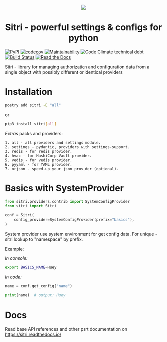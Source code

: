 <p align="center">
  <a href="https://github.com/elastoo-team/sitri">
    <img src="https://raw.githubusercontent.com/Elastoo-Team/sitri/master/docs/logo.svg">
  </a>
  <h1 align="center">
    Sitri - powerful settings & configs for python
  </h1>
</p>

[![PyPI](https://img.shields.io/pypi/v/sitri)](https://pypi.org/project/sitri/)
[![codecov](https://codecov.io/gh/Elastoo-Team/sitri/branch/master/graph/badge.svg)](https://codecov.io/gh/elastoo-team/sitri)
[![Maintainability](https://api.codeclimate.com/v1/badges/625f1d869adbf4128f75/maintainability)](https://codeclimate.com/github/Elastoo-Team/sitri/maintainability)
![Code Climate technical debt](https://img.shields.io/codeclimate/tech-debt/Elastoo-Team/sitri)
[![Build Status](https://img.shields.io/endpoint.svg?url=https%3A%2F%2Factions-badge.atrox.dev%2FElastoo-Team%2Fsitri%2Fbadge&style=popout)](https://actions-badge.atrox.dev/Elastoo-Team/sitri/goto)
[![Read the Docs](https://img.shields.io/readthedocs/sitri)](https://sitri.readthedocs.io)

Sitri - library for managing authorization and configuration data from a single object with possibly different or identical providers

#  Installation

```bash
poetry add sitri -E "all"
```

or
```bash
pip3 install sitri[all]
```

*Extras* packs and providers:

    1. all - all providers and settings module.
    2. settings - pydantic, providers with settings-support.
    3. redis - for redis provider.
    4. hvac - for HashiCorp Vault provider.
    5. vedis - for vedis provider.
    6. pyyaml - for YAML provider.
    7. orjson - speed-up your json provider (optional).


# Basics with SystemProvider

```python
from sitri.providers.contrib import SystemConfigProvider
from sitri import Sitri

conf = Sitri(
    config_provider=SystemConfigProvider(prefix="basics"),
)
```
System provider use system environment for get config data. For unique - sitri lookup to "namespace" by prefix.

Example:

*In console:*
```bash
export BASICS_NAME=Huey
```

*In code:*
```python
name = conf.get_config("name")

print(name)  # output: Huey
```

#  Docs
Read base API references and other part documentation on https://sitri.readthedocs.io/
